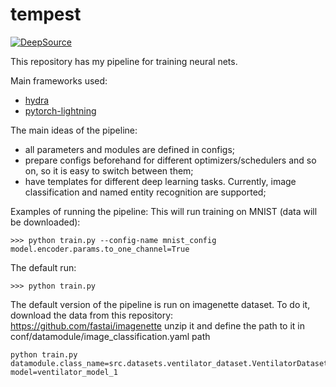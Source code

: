 # tempest

[![DeepSource](https://static.deepsource.io/deepsource-badge-light-mini.svg)](https://deepsource.io/gh/Erlemar/pytorch_tempest/?ref=repository-badge)

This repository has my pipeline for training neural nets.

Main frameworks used:

* [hydra](https://github.com/facebookresearch/hydra)
* [pytorch-lightning](https://github.com/PyTorchLightning/pytorch-lightning)

The main ideas of the pipeline:

* all parameters and modules are defined in configs;
* prepare configs beforehand for different optimizers/schedulers and so on, so it is easy to switch between them;
* have templates for different deep learning tasks. Currently, image classification and named entity recognition are supported;

Examples of running the pipeline:
This will run training on MNIST (data will be downloaded):
```shell
>>> python train.py --config-name mnist_config model.encoder.params.to_one_channel=True
```

The default run:

```shell
>>> python train.py
```

The default version of the pipeline is run on imagenette dataset. To do it, download the data from this repository:
https://github.com/fastai/imagenette
unzip it and define the path to it in conf/datamodule/image_classification.yaml path

```shell
python train.py datamodule.class_name=src.datasets.ventilator_dataset.VentilatorDataset1 model=ventilator_model_1

```